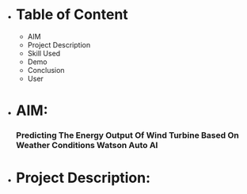 * # Table of Content
    * AIM
    * Project Description 
    * Skill Used
    * Demo
    * Conclusion
    * User

* # AIM:
    ### Predicting The Energy Output Of Wind Turbine Based On Weather Conditions Watson Auto AI
    
* # Project Description: 
  
